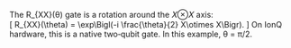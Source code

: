The R_{XX}(θ) gate is a rotation around the 𝑋⊗𝑋 axis:  
\[
  R_{XX}(\theta) = \exp\Bigl(-i \frac{\theta}{2} X\otimes X\Bigr).
\]
On IonQ hardware, this is a native two‐qubit gate. In this example, θ = π/2.
